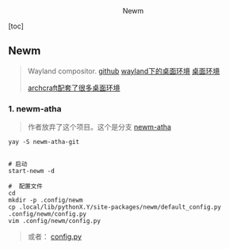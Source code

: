 <center>Newm</center>





[toc]





## Newm

> Wayland compositor. [github](https://github.com/jbuchermn/newm/)  [wayland下的桌面环境](https://wiki.archlinuxcn.org/wiki/Wayland) [桌面环境](https://wiki.archlinuxcn.org/wiki/%E6%A1%8C%E9%9D%A2%E7%8E%AF%E5%A2%83)
>
> [archcraft配套了很多桌面环境](https://archcraft.io/)









### 1. newm-atha

> 作者放弃了这个项目。这个是分支 [newm-atha](https://sr.ht/~atha/newm-atha/)

```shell
yay -S newm-atha-git


# 启动
start-newm -d

#  配置文件 
cd
mkdir -p .config/newm
cp .local/lib/pythonX.Y/site-packages/newm/default_config.py .config/newm/config.py
vim .config/newm/config.py
```

> 或者： [config.py](https://git.sr.ht/~atha/newm-atha/tree/HEAD/newm/default_config.py)



